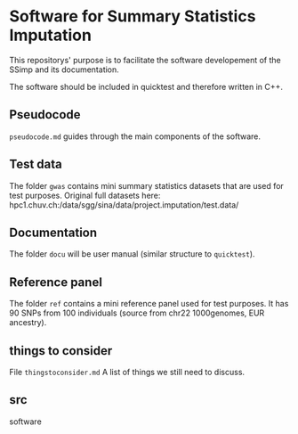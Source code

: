 # Software for Summary Statistics Imputation
This repositorys' purpose is to facilitate the software developement of the SSimp and its documentation. 

The software should be included in quicktest and therefore written in C++.

## Pseudocode
`pseudocode.md` guides through the main components of the software.

## Test data
The folder `gwas` contains mini  summary statistics datasets that are used for test purposes.
Original full datasets here: hpc1.chuv.ch:/data/sgg/sina/data/project.imputation/test.data/

## Documentation
The folder `docu` will be user manual (similar structure to `quicktest`).

## Reference panel
The folder `ref` contains a mini reference panel used for test purposes. It has 90 SNPs from 100 individuals (source from chr22 1000genomes, EUR ancestry).

## things to consider
File `thingstoconsider.md` A list of things we still need to discuss.

## src
software 